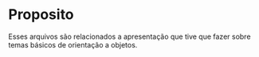 # Proposito

Esses arquivos são relacionados a apresentação que tive que fazer sobre temas básicos de orientação a objetos.
